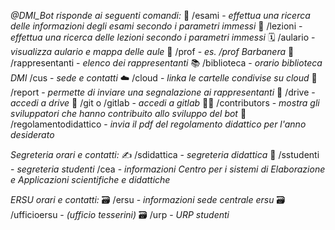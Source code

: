 *@DMI_Bot risponde ai seguenti comandi:*
📖 /esami - _effettua una ricerca delle informazioni degli esami secondo i parametri immessi_
📘 /lezioni - _effettua una ricerca delle lezioni secondo i parametri immessi_
🗓 /aulario - _visualizza aulario e mappa delle aule_
👔 /prof <nome> - _es. /prof Barbanera_
👥 /rappresentanti - _elenco dei rappresentanti_
📚 /biblioteca - _orario biblioteca DMI_
<cusicon> /cus - _sede e contatti_
☁️ /cloud - _linka le cartelle condivise su cloud_
📣 /report - _permette di inviare una segnalazione ai rappresentanti_
📂 /drive - _accedi a drive_
📂 /git o /gitlab - _accedi a gitlab_
🧑‍💻 /contributors - _mostra gli sviluppatori che hanno contribuito allo sviluppo del bot_
🧾 /regolamentodidattico - _invia il pdf del regolamento didattico per l'anno desiderato_

*Segreteria orari e contatti:*
✍️ /sdidattica - _segreteria didattica_
📓 /sstudenti - _segreteria studenti_
/cea - _informazioni Centro per i sistemi di Elaborazione e Applicazioni scientifiche e didattiche_

*ERSU orari e contatti:*
🗃 /ersu - _informazioni sede centrale ersu_
🗃 /ufficioersu - _(ufficio tesserini)_
🗃 /urp - _URP studenti_
